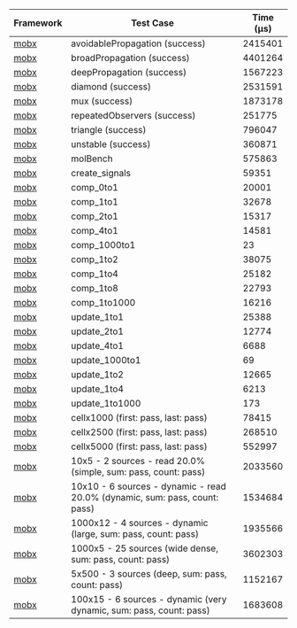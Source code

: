 | Framework | Test Case | Time (μs) |
| --- | --- | --- |
| [mobx](https://github.com/mobxjs/mobx.dart) | avoidablePropagation (success) | 2415401 |
| [mobx](https://github.com/mobxjs/mobx.dart) | broadPropagation (success) | 4401264 |
| [mobx](https://github.com/mobxjs/mobx.dart) | deepPropagation (success) | 1567223 |
| [mobx](https://github.com/mobxjs/mobx.dart) | diamond (success) | 2531591 |
| [mobx](https://github.com/mobxjs/mobx.dart) | mux (success) | 1873178 |
| [mobx](https://github.com/mobxjs/mobx.dart) | repeatedObservers (success) | 251775 |
| [mobx](https://github.com/mobxjs/mobx.dart) | triangle (success) | 796047 |
| [mobx](https://github.com/mobxjs/mobx.dart) | unstable (success) | 360871 |
| [mobx](https://github.com/mobxjs/mobx.dart) | molBench | 575863 |
| [mobx](https://github.com/mobxjs/mobx.dart) | create_signals | 59351 |
| [mobx](https://github.com/mobxjs/mobx.dart) | comp_0to1 | 20001 |
| [mobx](https://github.com/mobxjs/mobx.dart) | comp_1to1 | 32678 |
| [mobx](https://github.com/mobxjs/mobx.dart) | comp_2to1 | 15317 |
| [mobx](https://github.com/mobxjs/mobx.dart) | comp_4to1 | 14581 |
| [mobx](https://github.com/mobxjs/mobx.dart) | comp_1000to1 | 23 |
| [mobx](https://github.com/mobxjs/mobx.dart) | comp_1to2 | 38075 |
| [mobx](https://github.com/mobxjs/mobx.dart) | comp_1to4 | 25182 |
| [mobx](https://github.com/mobxjs/mobx.dart) | comp_1to8 | 22793 |
| [mobx](https://github.com/mobxjs/mobx.dart) | comp_1to1000 | 16216 |
| [mobx](https://github.com/mobxjs/mobx.dart) | update_1to1 | 25388 |
| [mobx](https://github.com/mobxjs/mobx.dart) | update_2to1 | 12774 |
| [mobx](https://github.com/mobxjs/mobx.dart) | update_4to1 | 6688 |
| [mobx](https://github.com/mobxjs/mobx.dart) | update_1000to1 | 69 |
| [mobx](https://github.com/mobxjs/mobx.dart) | update_1to2 | 12665 |
| [mobx](https://github.com/mobxjs/mobx.dart) | update_1to4 | 6213 |
| [mobx](https://github.com/mobxjs/mobx.dart) | update_1to1000 | 173 |
| [mobx](https://github.com/mobxjs/mobx.dart) | cellx1000 (first: pass, last: pass) | 78415 |
| [mobx](https://github.com/mobxjs/mobx.dart) | cellx2500 (first: pass, last: pass) | 268510 |
| [mobx](https://github.com/mobxjs/mobx.dart) | cellx5000 (first: pass, last: pass) | 552997 |
| [mobx](https://github.com/mobxjs/mobx.dart) | 10x5 - 2 sources - read 20.0% (simple, sum: pass, count: pass) | 2033560 |
| [mobx](https://github.com/mobxjs/mobx.dart) | 10x10 - 6 sources - dynamic - read 20.0% (dynamic, sum: pass, count: pass) | 1534684 |
| [mobx](https://github.com/mobxjs/mobx.dart) | 1000x12 - 4 sources - dynamic (large, sum: pass, count: pass) | 1935566 |
| [mobx](https://github.com/mobxjs/mobx.dart) | 1000x5 - 25 sources (wide dense, sum: pass, count: pass) | 3602303 |
| [mobx](https://github.com/mobxjs/mobx.dart) | 5x500 - 3 sources (deep, sum: pass, count: pass) | 1152167 |
| [mobx](https://github.com/mobxjs/mobx.dart) | 100x15 - 6 sources - dynamic (very dynamic, sum: pass, count: pass) | 1683608 |
